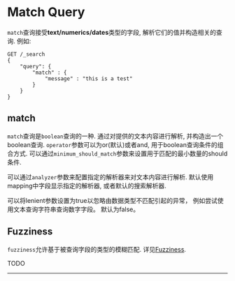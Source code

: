 # Match Query

`match`查询接受**text/numerics/dates**类型的字段, 解析它们的值并构造相关的查询.
例如:

```http
GET /_search
{
    "query": {
        "match" : {
            "message" : "this is a test"
        }
    }
}
```

## match

`match`查询是`boolean`查询的一种. 通过对提供的文本内容进行解析, 并构造出一个boolean查询.
`operator`参数可以为or(默认)或者and, 用于boolean查询条件的组合方式.
可以通过`minimum_should_match`参数来设置用于匹配的最小数量的should条件.

可以通过`analyzer`参数来配置指定的解析器来对文本内容进行解析.
默认使用mapping中字段显示指定的解析器, 或者默认的搜索解析器.

可以将lenient参数设置为true以忽略由数据类型不匹配引起的异常，
例如尝试使用文本查询字符串查询数字字段。 默认为false。

## Fuzziness

`fuzziness`允许基于被查询字段的类型的模糊匹配. 详见[Fuzziness][].

TODO


---
[Fuzziness]: https://www.elastic.co/guide/en/elasticsearch/reference/current/common-options.html#fuzziness